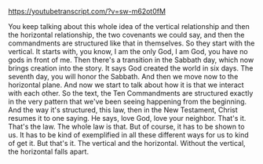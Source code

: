 https://youtubetranscript.com/?v=sw-m62ot0fM

 You keep talking about this whole idea of the vertical relationship and then the horizontal relationship, the two covenants we could say, and then the commandments are structured like that in themselves. So they start with the vertical. It starts with, you know, I am the only God, I am God, you have no gods in front of me. Then there's a transition in the Sabbath day, which now brings creation into the story. It says God created the world in six days. The seventh day, you will honor the Sabbath. And then we move now to the horizontal plane. And now we start to talk about how it is that we interact with each other. So the text, the Ten Commandments are structured exactly in the very pattern that we've been seeing happening from the beginning. And the way it's structured, this law, then in the New Testament, Christ resumes it to one saying. He says, love God, love your neighbor. That's it. That's the law. The whole law is that. But of course, it has to be shown to us. It has to be kind of exemplified in all these different ways for us to kind of get it. But that's it. The vertical and the horizontal. Without the vertical, the horizontal falls apart.